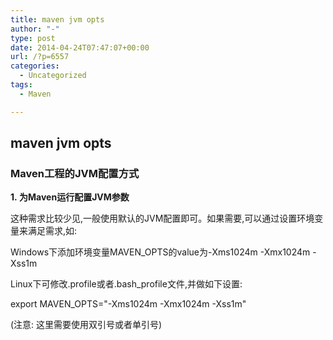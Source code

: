 ```yaml
---
title: maven jvm opts
author: "-"
type: post
date: 2014-04-24T07:47:07+00:00
url: /?p=6557
categories:
  - Uncategorized
tags:
  - Maven

---
```

## maven jvm opts
### Maven工程的JVM配置方式


****1. 为Maven运行配置JVM参数****


这种需求比较少见,一般使用默认的JVM配置即可。如果需要,可以通过设置环境变量来满足需求,如: 


Windows下添加环境变量MAVEN_OPTS的value为-Xms1024m -Xmx1024m -Xss1m


Linux下可修改.profile或者.bash_profile文件,并做如下设置: 


export MAVEN_OPTS="-Xms1024m -Xmx1024m -Xss1m"


(注意: 这里需要使用双引号或者单引号)